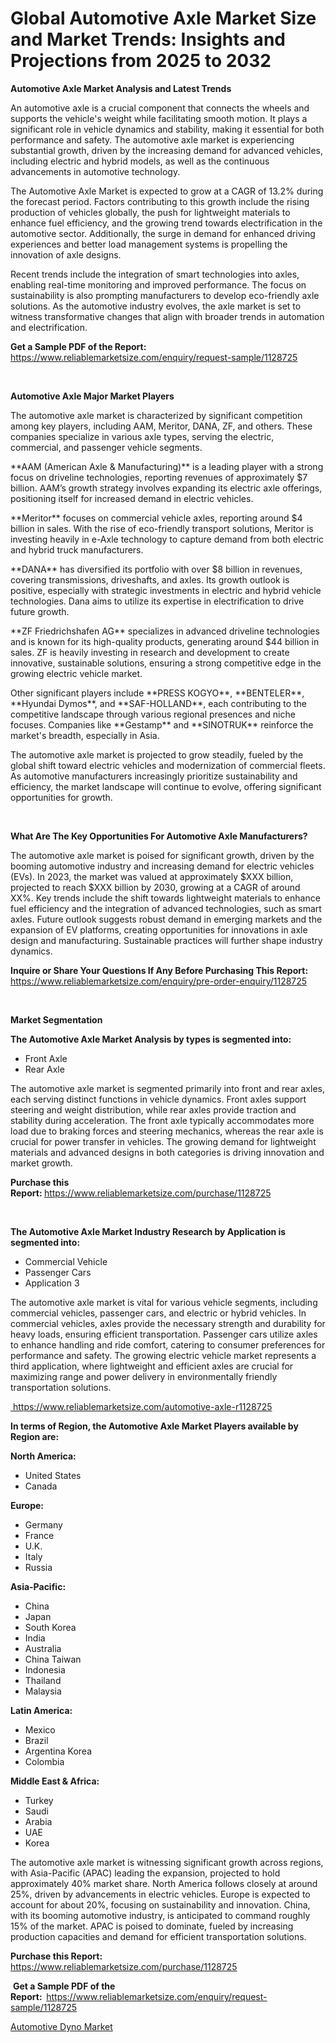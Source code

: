 <p><h1>Global Automotive Axle Market Size and Market Trends: Insights and Projections from 2025 to 2032</h1></p><p><strong>Automotive Axle Market Analysis and Latest Trends</strong></p>
<p><p>An automotive axle is a crucial component that connects the wheels and supports the vehicle's weight while facilitating smooth motion. It plays a significant role in vehicle dynamics and stability, making it essential for both performance and safety. The automotive axle market is experiencing substantial growth, driven by the increasing demand for advanced vehicles, including electric and hybrid models, as well as the continuous advancements in automotive technology.</p><p>The Automotive Axle Market is expected to grow at a CAGR of 13.2% during the forecast period. Factors contributing to this growth include the rising production of vehicles globally, the push for lightweight materials to enhance fuel efficiency, and the growing trend towards electrification in the automotive sector. Additionally, the surge in demand for enhanced driving experiences and better load management systems is propelling the innovation of axle designs. </p><p>Recent trends include the integration of smart technologies into axles, enabling real-time monitoring and improved performance. The focus on sustainability is also prompting manufacturers to develop eco-friendly axle solutions. As the automotive industry evolves, the axle market is set to witness transformative changes that align with broader trends in automation and electrification.</p></p>
<p><strong>Get a Sample PDF of the Report:&nbsp;</strong> <a href="https://www.reliablemarketsize.com/enquiry/request-sample/1128725?utm_campaign=1836&utm_medium=2&utm_source=Github&utm_content=ia&utm_term=30032025&utm_id=automotive-axle">https://www.reliablemarketsize.com/enquiry/request-sample/1128725</a></p>
<p>&nbsp;</p>
<p><strong>Automotive Axle Major Market Players</strong></p>
<p><p>The automotive axle market is characterized by significant competition among key players, including AAM, Meritor, DANA, ZF, and others. These companies specialize in various axle types, serving the electric, commercial, and passenger vehicle segments.</p><p>**AAM (American Axle & Manufacturing)** is a leading player with a strong focus on driveline technologies, reporting revenues of approximately $7 billion. AAM’s growth strategy involves expanding its electric axle offerings, positioning itself for increased demand in electric vehicles.</p><p>**Meritor** focuses on commercial vehicle axles, reporting around $4 billion in sales. With the rise of eco-friendly transport solutions, Meritor is investing heavily in e-Axle technology to capture demand from both electric and hybrid truck manufacturers.</p><p>**DANA** has diversified its portfolio with over $8 billion in revenues, covering transmissions, driveshafts, and axles. Its growth outlook is positive, especially with strategic investments in electric and hybrid vehicle technologies. Dana aims to utilize its expertise in electrification to drive future growth.</p><p>**ZF Friedrichshafen AG** specializes in advanced driveline technologies and is known for its high-quality products, generating around $44 billion in sales. ZF is heavily investing in research and development to create innovative, sustainable solutions, ensuring a strong competitive edge in the growing electric vehicle market.</p><p>Other significant players include **PRESS KOGYO**, **BENTELER**, **Hyundai Dymos**, and **SAF-HOLLAND**, each contributing to the competitive landscape through various regional presences and niche focuses. Companies like **Gestamp** and **SINOTRUK** reinforce the market's breadth, especially in Asia.</p><p>The automotive axle market is projected to grow steadily, fueled by the global shift toward electric vehicles and modernization of commercial fleets. As automotive manufacturers increasingly prioritize sustainability and efficiency, the market landscape will continue to evolve, offering significant opportunities for growth.</p></p>
<p>&nbsp;</p>
<p><strong>What Are The Key Opportunities For Automotive Axle Manufacturers?</strong></p>
<p><p>The automotive axle market is poised for significant growth, driven by the booming automotive industry and increasing demand for electric vehicles (EVs). In 2023, the market was valued at approximately $XXX billion, projected to reach $XXX billion by 2030, growing at a CAGR of around XX%. Key trends include the shift towards lightweight materials to enhance fuel efficiency and the integration of advanced technologies, such as smart axles. Future outlook suggests robust demand in emerging markets and the expansion of EV platforms, creating opportunities for innovations in axle design and manufacturing. Sustainable practices will further shape industry dynamics.</p></p>
<p><strong>Inquire or Share Your Questions If Any Before Purchasing This Report:</strong> <a href="https://www.reliablemarketsize.com/enquiry/pre-order-enquiry/1128725?utm_campaign=1836&utm_medium=2&utm_source=Github&utm_content=ia&utm_term=30032025&utm_id=automotive-axle">https://www.reliablemarketsize.com/enquiry/pre-order-enquiry/1128725</a></p>
<p>&nbsp;</p>
<p><strong>Market Segmentation</strong></p>
<p><strong>The Automotive Axle Market Analysis by types is segmented into:</strong></p>
<p><ul><li>Front Axle</li><li>Rear Axle</li></ul></p>
<p><p>The automotive axle market is segmented primarily into front and rear axles, each serving distinct functions in vehicle dynamics. Front axles support steering and weight distribution, while rear axles provide traction and stability during acceleration. The front axle typically accommodates more load due to braking forces and steering mechanics, whereas the rear axle is crucial for power transfer in vehicles. The growing demand for lightweight materials and advanced designs in both categories is driving innovation and market growth.</p></p>
<p><strong>Purchase this Report:&nbsp;</strong><a href="https://www.reliablemarketsize.com/purchase/1128725?utm_campaign=1836&utm_medium=2&utm_source=Github&utm_content=ia&utm_term=30032025&utm_id=automotive-axle">https://www.reliablemarketsize.com/purchase/1128725</a></p>
<p>&nbsp;</p>
<p><strong>The Automotive Axle Market Industry Research by Application is segmented into:</strong></p>
<p><ul><li>Commercial Vehicle</li><li>Passenger Cars</li><li>Application 3</li></ul></p>
<p><p>The automotive axle market is vital for various vehicle segments, including commercial vehicles, passenger cars, and electric or hybrid vehicles. In commercial vehicles, axles provide the necessary strength and durability for heavy loads, ensuring efficient transportation. Passenger cars utilize axles to enhance handling and ride comfort, catering to consumer preferences for performance and safety. The growing electric vehicle market represents a third application, where lightweight and efficient axles are crucial for maximizing range and power delivery in environmentally friendly transportation solutions.</p></p>
<p><a href="https://www.reliablemarketsize.com/automotive-axle-r1128725?utm_campaign=1836&utm_medium=2&utm_source=Github&utm_content=ia&utm_term=30032025&utm_id=automotive-axle">&nbsp;https://www.reliablemarketsize.com/automotive-axle-r1128725</a></p>
<p><strong>In terms of Region, the Automotive Axle Market Players available by Region are:</strong></p>
<p>
    <p> <strong> North America: </strong>
        <ul>
            <li>United States</li>
            <li>Canada</li>
        </ul>
        </p> 
    <p> <strong> Europe: </strong>
        <ul>
            <li>Germany</li>
            <li>France</li>
            <li>U.K.</li>
            <li>Italy</li>
            <li>Russia</li>
        </ul>
        </p> 
    <p> <strong> Asia-Pacific: </strong>
        <ul>
            <li>China</li>
            <li>Japan</li>
            <li>South Korea</li>
            <li>India</li>
            <li>Australia</li>
            <li>China Taiwan</li>
            <li>Indonesia</li>
            <li>Thailand</li>
            <li>Malaysia</li>
        </ul>
        </p> 
    <p> <strong> Latin America: </strong>
        <ul>
            <li>Mexico</li>
            <li>Brazil</li>
            <li>Argentina Korea</li>
            <li>Colombia</li>
        </ul>
        </p> 
    <p> <strong> Middle East & Africa: </strong>
        <ul>
            <li>Turkey</li>
            <li>Saudi</li>
            <li>Arabia</li>
            <li>UAE</li>
            <li>Korea</li>
        </ul>
    </p>
    </p>
<p><p>The automotive axle market is witnessing significant growth across regions, with Asia-Pacific (APAC) leading the expansion, projected to hold approximately 40% market share. North America follows closely at around 25%, driven by advancements in electric vehicles. Europe is expected to account for about 20%, focusing on sustainability and innovation. China, with its booming automotive industry, is anticipated to command roughly 15% of the market. APAC is poised to dominate, fueled by increasing production capacities and demand for efficient transportation solutions.</p></p>
<p><strong>Purchase this Report: </strong><a href="https://www.reliablemarketsize.com/purchase/1128725?utm_campaign=1836&utm_medium=2&utm_source=Github&utm_content=ia&utm_term=30032025&utm_id=automotive-axle">https://www.reliablemarketsize.com/purchase/1128725</a></p>
<p>&nbsp;<strong>Get a Sample PDF of the Report:&nbsp;&nbsp;</strong><a href="https://www.reliablemarketsize.com/enquiry/request-sample/1128725?utm_campaign=1836&utm_medium=2&utm_source=Github&utm_content=ia&utm_term=30032025&utm_id=automotive-axle">https://www.reliablemarketsize.com/enquiry/request-sample/1128725</a></p>
<p><strong></strong></p>
<p><p><a href="https://github.com/mabutironaldo/Market-Research-Report-List-7/blob/main/automotive-dyno-market.md?utm_campaign=1836&utm_medium=2&utm_source=Github&utm_content=ia&utm_term=30032025&utm_id=automotive-axle">Automotive Dyno Market</a></p></p>